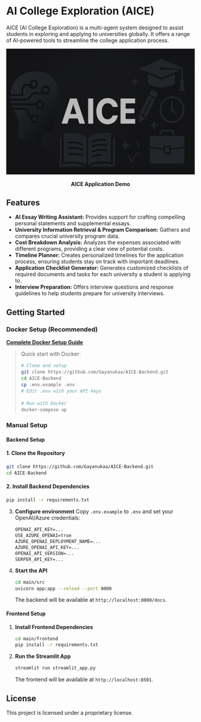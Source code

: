 # AI College Exploration (AICE)

AICE (AI College Exploration) is a multi-agent system designed to assist students in exploring and applying to universities globally. It offers a range of AI-powered tools to streamline the college application process.

<div align="center">

[![Short walkthrough of the AICE UI and agent flows](main/media/thumbnail.png)](main/media/AICE-demo.mp4)

<b>AICE Application Demo</b>

</div>

## Features

- **AI Essay Writing Assistant:** Provides support for crafting compelling personal statements and supplemental essays.
- **University Information Retrieval & Program Comparison:** Gathers and compares crucial university program data.
- **Cost Breakdown Analysis:** Analyzes the expenses associated with different programs, providing a clear view of potential costs.
- **Timeline Planner:** Creates personalized timelines for the application process, ensuring students stay on track with important deadlines.
- **Application Checklist Generator:** Generates customized checklists of required documents and tasks for each university a student is applying to.
- **Interview Preparation:** Offers interview questions and response guidelines to help students prepare for university interviews.

## Getting Started

### Docker Setup (Recommended)

**[Complete Docker Setup Guide](DOCKER_README.md)**

> Quick start with Docker:
>
> ```bash
> # Clone and setup
> git clone https://github.com/Gayanukaa/AICE-Backend.git
> cd AICE-Backend
> cp .env.example .env
> # Edit .env with your API keys
>
> # Run with Docker
> docker-compose up
> ```

### Manual Setup

#### Backend Setup

#### 1. Clone the Repository

```bash
git clone https://github.com/Gayanukaa/AICE-Backend.git
cd AICE-Backend
```

#### 2. Install Backend Dependencies

```bash
pip install -r requirements.txt
```

3. **Configure environment**
   Copy `.env.example` to `.env` and set your OpenAI/Azure credentials:

   ```text
   OPENAI_API_KEY=...
   USE_AZURE_OPENAI=true
   AZURE_OPENAI_DEPLOYMENT_NAME=...
   AZURE_OPENAI_API_KEY=...
   OPENAI_API_VERSION=...
   SERPER_API_KEY=...
   ```

4. **Start the API**

   ```bash
   cd main/src
   uvicorn app:app --reload --port 8000
   ```

   The backend will be available at `http://localhost:8000/docs`.

#### Frontend Setup

1. **Install Frontend Dependencies**

   ```bash
   cd main/frontend
   pip install -r requirements.txt
   ```

2. **Run the Streamlit App**

   ```bash
   streamlit run streamlit_app.py
   ```

   The frontend will be available at `http://localhost:8501`.

## License

This project is licensed under a proprietary license.
